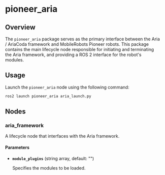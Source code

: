 # pioneer_aria

## Overview

The `pioneer_aria` package serves as the primary interface between the Aria / AriaCoda framework and MobileRobots Pioneer robots. This package contains the main lifecycle node responsible for initiating and terminating the Aria framework, and providing a ROS 2 interface for the robot's modules.

## Usage

Launch the `pioneer_aria` node using the following command:

```bash
ros2 launch pioneer_aria aria_launch.py
```

## Nodes

### aria_framework

A lifecycle node that interfaces with the Aria framework.

#### Parameters

* **`module_plugins`** (string array, default: "")

	Specifies the modules to be loaded.
